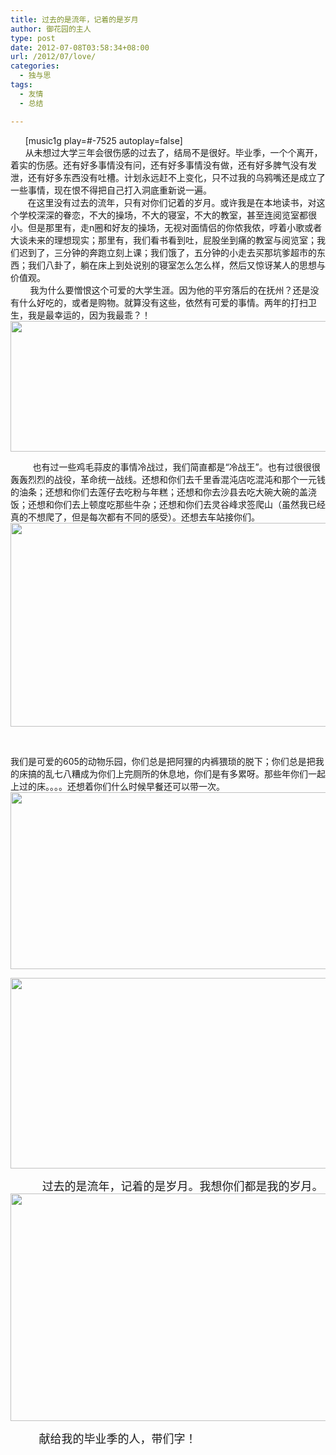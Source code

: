 ```yaml
---
title: 过去的是流年，记着的是岁月
author: 御花园的主人
type: post
date: 2012-07-08T03:58:34+08:00
url: /2012/07/love/
categories:
  - 独与思
tags:
  - 友情
  - 总结

---
```

<div>
        [music1g play=#-7525 autoplay=false]
</div>

<div>
        从未想过大学三年会很伤感的过去了，结局不是很好。毕业季，一个个离开，着实的伤感。还有好多事情没有问，还有好多事情没有做，还有好多脾气没有发泄，还有好多东西没有吐槽。计划永远赶不上变化，只不过我的乌鸦嘴还是成立了一些事情，现在恨不得把自己打入洞底重新说一遍。
</div>

<div>
         在这里没有过去的流年，只有对你们记着的岁月。或许我是在本地读书，对这个学校深深的眷恋，不大的操场，不大的寝室，不大的教室，甚至连阅览室都很小。但是那里有，走n圈和好友的操场，无视对面情侣的你侬我侬，哼着小歌或者大谈未来的理想现实；那里有，我们看书看到吐，屁股坐到痛的教室与阅览室；我们迟到了，三分钟的奔跑立刻上课；我们饿了，五分钟的小走去买那坑爹超市的东西；我们八卦了，躺在床上到处说别的寝室怎么怎么样，然后又惊讶某人的思想与价值观。
</div>

<div>
          我为什么要憎恨这个可爱的大学生涯。因为他的平穷落后的在抚州？还是没有什么好吃的，或者是购物。就算没有这些，依然有可爱的事情。两年的打扫卫生，我是最幸运的，因为我最乖？！
</div>

<img src="http://ww2.sinaimg.cn/mw690/66a2ae9fjw1dl5qinkjqpj.jpg" alt="" width="519" height="209" /> 

<p style="text-align: left;">
           也有过一些鸡毛蒜皮的事情冷战过，我们简直都是“冷战王”。也有过很很很轰轰烈烈的战役，革命统一战线。还想和你们去千里香混沌店吃混沌和那个一元钱的油条；还想和你们去莲仔去吃粉与年糕；还想和你去沙县去吃大碗大碗的盖浇饭；还想和你们去上顿度吃那些牛杂；还想和你们去灵谷峰求签爬山（虽然我已经真的不想爬了，但是每次都有不同的感受）。还想去车站接你们。<a href="http://landlord.tk/wp-content/uploads/2012/07/psbCAMPOEW4.jpg" class="highslide-image" onclick="return hs.expand(this);"><img class="alignnone  wp-image-691" title="psbCAMPOEW4" src="http://landlord.tk/wp-content/uploads/2012/07/psbCAMPOEW4.jpg" alt="" width="515" height="326" /></a>
</p>

&nbsp;

我们是可爱的605的动物乐园，你们总是把阿狸的内裤猥琐的脱下；你们总是把我的床搞的乱七八糟成为你们上完厕所的休息地，你们是有多累呀。那些年你们一起上过的床。。。。还想着你们什么时候早餐还可以带一次。<img src="http://ww3.sinaimg.cn/mw690/66a2ae9fjw1dljx2c54cqj.jpg" alt="" width="545" height="283" />

<img src="http://ww4.sinaimg.cn/mw690/67003b1ejw1dne7t6nai3j.jpg" alt="" width="547" height="305" /> 

<span style="font-size: large;">          过去的是流年，记着的是岁月。我想你们都是我的岁月。<a href="http://landlord.tk/wp-content/uploads/2012/07/SAM_4094.jpg" class="highslide-image" onclick="return hs.expand(this);"><img title="SAM_4094" src="http://landlord.tk/wp-content/uploads/2012/07/SAM_4094-1024x768.jpg" alt="" width="537" height="364" /></a></span>

 <span style="font-size: large;">         献给我的毕业季的人，带们字！</span>

&nbsp;